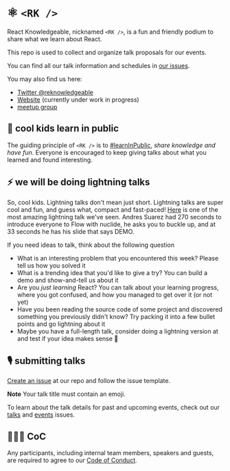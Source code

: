 # ⚛️ `<RK />`

React Knowledgeable, nicknamed `<RK />`, is a fun and friendly podium to share what we learn about React.

This repo is used to collect and organize talk proposals for our events.

You can find all our talk information and schedules in [our issues](https://github.com/Shopee/react-knowledgeable/issues).

You may also find us here:

- [Twitter @reknowledgeable](https://twitter.com/reknowledgeable)
- [Website](https://reactknowledgeable.org/) (currently under work in progress)
- [meetup group](https://www.meetup.com/React-Knowledgeable)

## 📝 cool kids learn in public

The guiding principle of `<RK />` is to [#learnInPublic](https://gist.github.com/sw-yx/9720bd4a30606ca3ffb8d407113c0fe5), _share knowledge and have fun_. Everyone is encouraged to keep giving talks about what you learned and found interesting.

## ⚡️ we will be doing lightning talks

So, cool kids. Lightning talks don't mean just short. Lightning talks are super cool and fun, and guess what, compact and fast-paced! [Here](https://www.youtube.com/watch?v=WRyk5ZVklFs) is one of the most amazing lightning talk we've seen. Andres Suarez had 270 seconds to introduce everyone to Flow with nuclide, he asks you to buckle up, and at 33 seconds he has his slide that says DEMO.

If you need ideas to talk, think about the following question

- What is an interesting problem that you encountered this week? Please tell us how you solved it
- What is a trending idea that you'd like to give a try? You can build a demo and show-and-tell us about it
- Are you _just learning_ React? You can talk about your learning progress, where you got confused, and how you managed to get over it (or not yet)
- Have you been reading the source code of some project and discovered something you previously didn't know? Try packing it into a few bullet points and go lightning about it
- Maybe you have a full-length talk, consider doing a lightning version at <RK /> and test if your idea makes sense 🤗

## 🎙 submitting talks

[Create an issue](https://github.com/react-knowledgeable/talks/issues/new?assignees=&labels=talk&template=talk.md&title=%E2%9A%A1%EF%B8%8F+how+not+to+get+caught+and+be+eaten) at our repo and follow the issue template.

**Note** Your talk title must contain an emoji.

To learn about the talk details for past and upcoming events, check out our [talks](https://github.com/react-knowledgeable/talks/labels/talk) and [events](https://github.com/react-knowledgeable/talks/labels/event) issues.

## 👨🏻‍⚖️ CoC

Any participants, including internal team members, speakers and guests, are required to agree to our [Code of Conduct](CoC.md).
